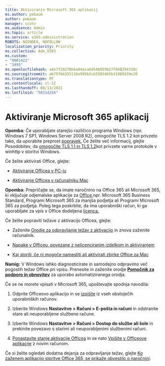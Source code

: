```yaml
---
title: Aktiviranje Microsoft 365 aplikacij
ms.author: pebaum
author: pebaum
manager: scotv
ms.audience: Admin
ms.topic: article
ms.service: o365-administration
ROBOTS: NOINDEX, NOFOLLOW
localization_priority: Priority
ms.collection: Adm_O365
ms.custom:
- "9001421"
- "3495"
ms.openlocfilehash: a4e7f20270b6a04aca6d54b059b27f048294338c
ms.sourcegitcommit: ab75f66355116e995b3cb5505465b31989339e28
ms.translationtype: MT
ms.contentlocale: sl-SI
ms.lasthandoff: 08/13/2021
ms.locfileid: "58314256"
---
```

# <a name="activating-microsoft-365-apps"></a>Aktiviranje Microsoft 365 aplikacij

**Opomba:** Če uporabljate starejšo različico programa Windows (npr. Windows 7 SP1, Windows Server 2008 R2), omogočite TLS 1.2 kot privzeto tako, da uporabite preprost [popravek.](https://download.microsoft.com/download/0/6/5/0658B1A7-6D2E-474F-BC2C-D69E5B9E9A68/MicrosoftEasyFix51044.msi) Če želite več informacij, glejte Posodobitev, da [omogočite TLS 1.1 in TLS 1.2](https://support.microsoft.com/topic/update-to-enable-tls-1-1-and-tls-1-2-as-default-secure-protocols-in-winhttp-in-windows-c4bd73d2-31d7-761e-0178-11268bb10392)kot privzete varne protokole v winhttp v storitvi Windows.

Če želite aktivirati Office, glejte:

- [Aktiviranje Officea v PC-ju](https://support.office.com/article/activate-office-5bd38f38-db92-448b-a982-ad170b1e187e) 

- [Aktiviranje Officea v računalniku Mac](https://support.office.com/article/activate-office-for-mac-7f6646b1-bb14-422a-9ad4-a53410fcefb2)

**Opomba:**  Prepričajte se, da imate naročnino na Office 365 ali Microsoft 365, ki vključuje odjemalske aplikacije za [Office,](https://support.office.com/article/28cbc8cf-1332-4f04-9123-9b660abb629e)npr. Microsoft 365 Business Standard, Programi Microsoft 365 za manjša podjetja ali Programi Microsoft 365 za podjetja. Poleg tega poskrbite, da ima uporabniški račun, ki ga uporabljate za vpis v Office dodeljena [licenca.](https://docs.microsoft.com/microsoft-365/admin/manage/assign-licenses-to-users)

Če želite popraviti težave z aktivacijo Officea, glejte:

- Zaženite [Orodje za odpravljanje težav z aktivacijo](https://aka.ms/SARA-OfficeActivation-Alchemy) in znova zaženite računalnik.
- [Napake v Officeu, povezane z nelicenciranim izdelkom in aktiviranjem](https://support.office.com/article/unlicensed-product-and-activation-errors-in-office-0d23d3c0-c19c-4b2f-9845-5344fedc4380)

- [Kaj storiti, če ni mogoče namestiti ali aktivirati zbirke Office za Mac](https://support.office.com/article/what-to-try-if-you-can-t-install-or-activate-office-for-mac-5efba2b4-b1e6-4e5f-bf3c-6ab945d03dea)

**Namig:** V Windows lahko diagnosticirate in samodejno odpravimo več pogostih težav Office pri vpisu. Prenesite in zaženite orodje **[Pomočnik za podporo in obnovitev](https://aka.ms/SaRA-OfficeSignInScenario)** za uporabo avtomatiziranega orodja.

Če se ne morete vpisati v Microsoft 365, upoštevajte spodnja navodila:

1. Odprite Officeovo aplikacijo in se [izpišite](https://go.microsoft.com/fwlink/?linkid=2114082) iz vseh obstoječih uporabniških računov.

2. Izberite Windows **Nastavitve > Računi > E-pošta in računi** in odstranite stare ali neuporabljene službene račune.

3. Izberite Windows **Nastavitve > Računi > Dostop do službe ali šole** in prekinite povezavo s starimi ali neuporabljenimi službenimi računi.

4. [Ponastavite stanje aktivacije Officea](https://docs.microsoft.com/office365/troubleshoot/activation/reset-office-365-proplus-activation-state) in se nato [Vpišite v Officeove aplikacije](https://support.office.com/article/sign-in-to-office-b9582171-fd1f-4284-9846-bdd72bb28426) z novim računom.

Če si želite ogledati dodatna dejanja za odpravljanje težav, glejte [Ko zaženem aplikacijo storitve Office 365, se prikaže obvestilo o naročnini](https://support.office.com/article/a-subscription-notice-appears-when-i-open-an-office-365-application-4cabe32c-f594-4c0e-9191-3d3ade10cceb).
